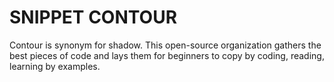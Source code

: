 # SNIPPET CONTOUR
Contour is synonym for shadow. This open-source organization gathers the best pieces of code and 
lays them for beginners to copy by coding, reading, learning by examples. 
